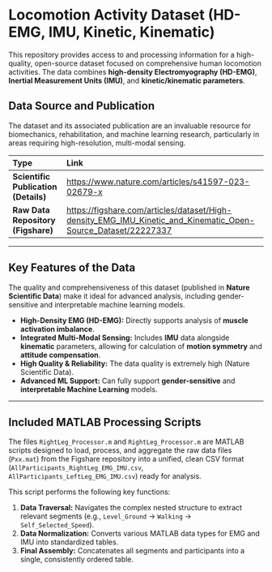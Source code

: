 # Locomotion Activity Dataset (HD-EMG, IMU, Kinetic, Kinematic)

This repository provides access to and processing information for a high-quality, open-source dataset focused on comprehensive human locomotion activities. The data combines **high-density Electromyography (HD-EMG)**, **Inertial Measurement Units (IMU)**, and **kinetic/kinematic parameters**.

## Data Source and Publication

The dataset and its associated publication are an invaluable resource for biomechanics, rehabilitation, and machine learning research, particularly in areas requiring high-resolution, multi-modal sensing.

| Type | Link |
| :--- | :--- |
| **Scientific Publication (Details)** | https://www.nature.com/articles/s41597-023-02679-x |
| **Raw Data Repository (Figshare)** | https://figshare.com/articles/dataset/High-density_EMG_IMU_Kinetic_and_Kinematic_Open-Source_Dataset/22227337 |

---

## Key Features of the Data

The quality and comprehensiveness of this dataset (published in **Nature Scientific Data**) make it ideal for advanced analysis, including gender-sensitive and interpretable machine learning models.

* **High-Density EMG (HD-EMG):** Directly supports analysis of **muscle activation imbalance**.
* **Integrated Multi-Modal Sensing:** Includes **IMU** data alongside **kinematic** parameters, allowing for calculation of **motion symmetry** and **attitude compensation**.
* **High Quality & Reliability:** The data quality is extremely high (Nature Scientific Data).
* **Advanced ML Support:** Can fully support **gender-sensitive** and **interpretable Machine Learning** models.

---

## Included MATLAB Processing Scripts

The files `RightLeg_Processor.m` and `RightLeg_Processor.m` are MATLAB scripts designed to load, process, and aggregate the raw data files (`Pxx.mat`) from the Figshare repository into a unified, clean CSV format (`AllParticipants_RightLeg_EMG_IMU.csv`, `AllParticipants_LeftLeg_EMG_IMU.csv`) ready for analysis.

This script performs the following key functions:
1.  **Data Traversal:** Navigates the complex nested structure to extract relevant segments (e.g., `Level_Ground` -> `Walking` -> `Self_Selected_Speed`).
2.  **Data Normalization:** Converts various MATLAB data types for EMG and IMU into standardized tables.
3.  **Final Assembly:** Concatenates all segments and participants into a single, consistently ordered table.
